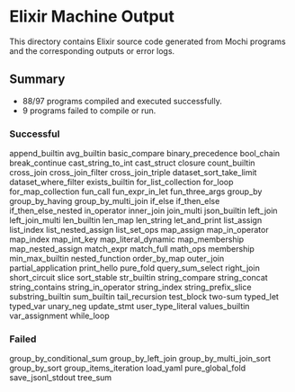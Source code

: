 # Elixir Machine Output

This directory contains Elixir source code generated from Mochi programs and the corresponding outputs or error logs.

## Summary

- 88/97 programs compiled and executed successfully.
- 9 programs failed to compile or run.

### Successful
append_builtin
avg_builtin
basic_compare
binary_precedence
bool_chain
break_continue
cast_string_to_int
cast_struct
closure
count_builtin
cross_join
cross_join_filter
cross_join_triple
dataset_sort_take_limit
dataset_where_filter
exists_builtin
for_list_collection
for_loop
for_map_collection
fun_call
fun_expr_in_let
fun_three_args
group_by
group_by_having
group_by_multi_join
if_else
if_then_else
if_then_else_nested
in_operator
inner_join
join_multi
json_builtin
left_join
left_join_multi
len_builtin
len_map
len_string
let_and_print
list_assign
list_index
list_nested_assign
list_set_ops
map_assign
map_in_operator
map_index
map_int_key
map_literal_dynamic
map_membership
map_nested_assign
match_expr
match_full
math_ops
membership
min_max_builtin
nested_function
order_by_map
outer_join
partial_application
print_hello
pure_fold
query_sum_select
right_join
short_circuit
slice
sort_stable
str_builtin
string_compare
string_concat
string_contains
string_in_operator
string_index
string_prefix_slice
substring_builtin
sum_builtin
tail_recursion
test_block
two-sum
typed_let
typed_var
unary_neg
update_stmt
user_type_literal
values_builtin
var_assignment
while_loop

### Failed
group_by_conditional_sum
group_by_left_join
group_by_multi_join_sort
group_by_sort
group_items_iteration
load_yaml
pure_global_fold
save_jsonl_stdout
tree_sum
